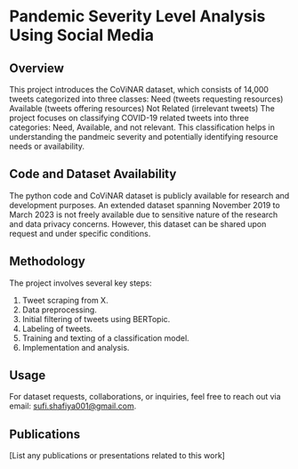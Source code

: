 # Pandemic Severity Level Analysis Using Social Media

## Overview
This project introduces the CoViNAR dataset, which consists of 14,000 tweets categorized into three classes:
Need (tweets requesting resources)
Available (tweets offering resources)
Not Related (irrelevant tweets)
The project focuses on classifying COVID-19 related tweets into three categories: Need, Available, and not relevant. This classification helps in understanding the pandmeic severity and potentially identifying resource needs or availability.

## Code and Dataset Availability
The python code and CoViNAR dataset is publicly available for research and development purposes. An extended dataset spanning November 2019 to March 2023 is not freely available due to sensitive nature of the research and data privacy concerns. However, this dataset can be shared upon request and under specific conditions.

## Methodology
The project involves several key steps:
1. Tweet scraping from X.
2. Data preprocessing.
3. Initial filtering of tweets using BERTopic.
4. Labeling of tweets.
5. Training and texting of a classification model.
6. Implementation and analysis.

## Usage
For dataset requests, collaborations, or inquiries, feel free to reach out via email: sufi.shafiya001@gmail.com.

## Publications
[List any publications or presentations related to this work]
